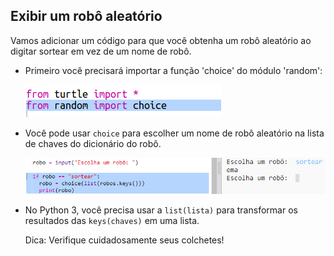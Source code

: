 ## Exibir um robô aleatório

Vamos adicionar um código para que você obtenha um robô aleatório ao digitar sortear em vez de um nome de robô.

+ Primeiro você precisará importar a função 'choice' do módulo 'random':
    
    ![screenshot](images/robotrumps-random.png)

+ Você pode usar `choice` para escolher um nome de robô aleatório na lista de chaves do dicionário do robô.
    
    ![screenshot](images/robotrumps-choice.png)

+ No Python 3, você precisa usar a `list(lista)` para transformar os resultados das `keys(chaves)` em uma lista.
    
    Dica: Verifique cuidadosamente seus colchetes!